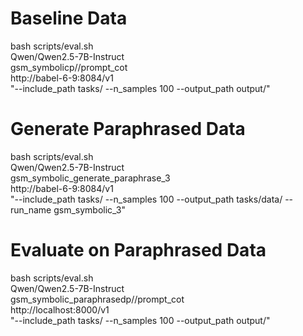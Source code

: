 
# Baseline Data
bash scripts/eval.sh \
    Qwen/Qwen2.5-7B-Instruct \
    gsm_symbolicp//prompt_cot \
    http://babel-6-9:8084/v1 \
    "--include_path tasks/ --n_samples 100 --output_path output/"

# Generate Paraphrased Data
bash scripts/eval.sh \
    Qwen/Qwen2.5-7B-Instruct \
    gsm_symbolic_generate_paraphrase_3 \
    http://babel-6-9:8084/v1 \
    "--include_path tasks/ --n_samples 100 --output_path tasks/data/ --run_name gsm_symbolic_3"

# Evaluate on Paraphrased Data
bash scripts/eval.sh \
    Qwen/Qwen2.5-7B-Instruct \
    gsm_symbolic_paraphrasedp//prompt_cot \
    http://localhost:8000/v1 \
    "--include_path tasks/ --n_samples 100 --output_path output/"